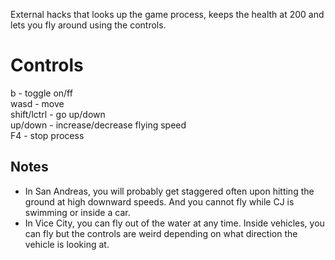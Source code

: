 External hacks that looks up the game process, keeps the health at 200 and lets you fly around using the controls.
# Controls
b           - toggle on/ff  
wasd        - move  
shift/lctrl - go up/down  
up/down     - increase/decrease flying speed  
F4          - stop process

## Notes

- In San Andreas, you will probably get staggered often upon hitting the ground at high downward speeds. And you cannot fly while CJ is swimming or inside a car.
- In Vice City, you can fly out of the water at any time. Inside vehicles, you can fly but the controls are weird depending on what direction the vehicle is looking at.
